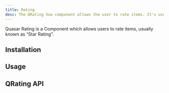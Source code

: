 ```yaml
---
title: Rating
desc: The QRating Vue component allows the user to rate items. It's usually known as 'star rating'.
---
```


Quasar Rating is a Component which allows users to rate items, usually known as “Star Rating”.

## Installation

<doc-installation components="QRating" />

## Usage

<doc-example title="Basic" file="QRating/Basic" />

<doc-example title="With different icon when selected" file="QRating/SelectedIcon" />

<doc-example title="With different icon for each rating" file="QRating/ArrayIcon" />

<doc-example title="With image icons" file="QRating/Images" />

<doc-example title="Custom number of stars" file="QRating/Max" />

<doc-example title="Readonly and disable" file="QRating/ReadonlyDisable" />

## QRating API

<doc-api file="QRating" />
